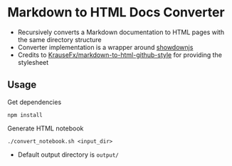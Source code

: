 # Markdown to HTML Docs Converter

- Recursively converts a Markdown documentation to HTML pages with the
same directory structure
- Converter implementation is a wrapper around [showdownjs](https://github.com/showdownjs/showdown)
- Credits to [KrauseFx/markdown-to-html-github-style](https://github.com/KrauseFx/markdown-to-html-github-style) for providing the stylesheet

## Usage

Get dependencies
```
npm install
```

Generate HTML notebook
```
./convert_notebook.sh <input_dir>
```

- Default output directory is `output/`
